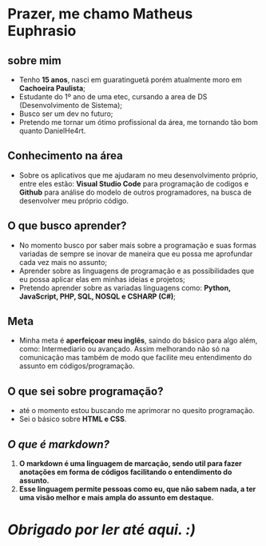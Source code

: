 # Prazer, me chamo Matheus Euphrasio

## sobre mim
* Tenho **15 anos**, nasci em guaratinguetá porém atualmente moro em **Cachoeira Paulista**; 
 * Estudante do 1º ano de uma etec, cursando a area de DS (Desenvolvimento de Sistema);
 * Busco ser um dev no futuro;
* Pretendo me tornar um ótimo profissional da área, me tornando tão bom quanto DanielHe4rt.

## Conhecimento na área

 * Sobre os aplicativos que me ajudaram no meu desenvolvimento próprio, entre eles estão: **Visual Studio Code** para programação de codigos e **Github** para análise do modelo de outros programadores, na busca de desenvolver meu próprio código.


## O que busco aprender?

* No momento busco por saber mais sobre a programação e suas formas variadas de sempre se inovar de maneira que eu possa me aprofundar cada vez mais no assunto;
* Aprender sobre as linguagens de programação e as possibilidades que eu possa aplicar elas em minhas ideias e projetos;
* Pretendo aprender sobre as variadas linguagens como: **Python, JavaScript, PHP, SQL, NOSQL e CSHARP (C#)**;



## Meta

* Minha meta é **aperfeiçoar meu inglês**, saindo do básico para algo além, como: Intermediario ou avançado. Assim melhorando não só na comunicação mas também de modo que facilite meu entendimento do assunto em códigos/programação.


## O que sei sobre programação?

* até o momento estou buscando me aprimorar no quesito programação.
* Sei o básico sobre **HTML e CSS**. 


## _**O que é markdown?**_

1. **O markdown é uma linguagem de marcação, sendo util para fazer anotações em forma de códigos facilitando o entendimento do assunto.**
2. **Esse linguagem permite pessoas como eu, que não sabem nada, a ter uma visão melhor e mais ampla do assunto em destaque.**


# _**Obrigado por ler até aqui. :)**_

